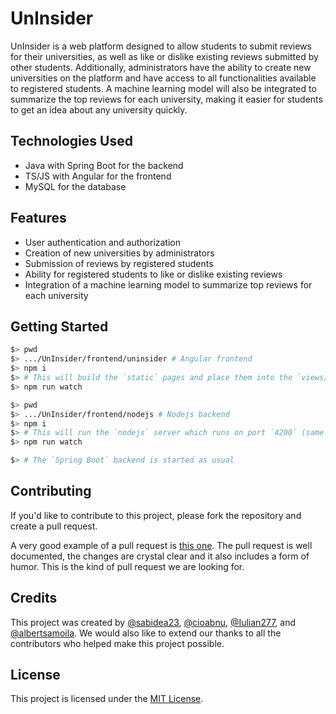 # UnInsider

UnInsider is a web platform designed to allow students to submit reviews for their universities, as well as like or dislike existing reviews submitted by other students. Additionally, administrators have the ability to create new universities on the platform and have access to all functionalities available to registered students. A machine learning model will also be integrated to summarize the top reviews for each university, making it easier for students to get an idea about any university quickly.

## Technologies Used

* Java with Spring Boot for the backend
* TS/JS with Angular for the frontend
* MySQL for the database

## Features

* User authentication and authorization
* Creation of new universities by administrators
* Submission of reviews by registered students
* Ability for registered students to like or dislike existing reviews
* Integration of a machine learning model to summarize top reviews for each university

## Getting Started

```sh
$> pwd
$> .../UnInsider/frontend/uninsider # Angular frontend
$> npm i
$> # This will build the `static` pages and place them into the `views/` dir from `nodejs/`
$> npm run watch

$> pwd
$> .../UnInsider/frontend/nodejs # Nodejs backend
$> npm i
$> # This will run the `nodejs` server which runs on port `4200` (same as the old Angular server)
$> npm run watch

$> # The `Spring Boot` backend is started as usual
```

## Contributing

If you'd like to contribute to this project, please fork the repository and create a pull request.

A very good example of a pull request is [this one](https://github.com/UnInsiderUPB/UnInsider/pull/80). The pull request is well documented, the changes are crystal clear and it also includes a form of humor. This is the kind of pull request we are looking for.

## Credits

This project was created by [@sabidea23](https://github.com/sabidea23), [@cioabnu](https://github.com/cioabnu), [@Iulian277](https://github.com/Iulian277), and [@albertsamoila](https://github.com/albertsamoila). We would also like to extend our thanks to all the contributors who helped make this project possible.

## License

This project is licensed under the [MIT License](https://opensource.org/licenses/MIT).
